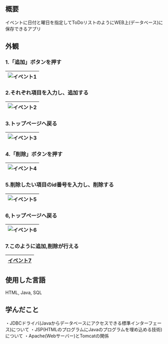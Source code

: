 ## 概要
イベントに日付と曜日を指定してToDoリストのようにWEB上(データベース)に保存できるアプリ

## 外観
### 1.「追加」ボタンを押す
|![イベント1](https://user-images.githubusercontent.com/106091028/183052156-3b9e22cc-5666-48e8-a869-99e6ccbd8ec4.png)|
|:-:|

### 2.それぞれ項目を入力し、追加する
|![イベント2](https://user-images.githubusercontent.com/106091028/183052171-672d4df6-1d2f-4cf5-8b2f-85503bab7a45.png)|
|:-:|

### 3.トップページへ戻る
|![イベント3](https://user-images.githubusercontent.com/106091028/183052184-04fe016e-bd55-44b9-b9ad-971802b7ef52.png)|
|:-:|

### 4.「削除」ボタンを押す
|![イベント4](https://user-images.githubusercontent.com/106091028/183052214-f9a46e3c-dea7-4be9-b448-92aaf8c862b1.png)|
|:-:|

### 5.削除したい項目のid番号を入力し、削除する
|![イベント5](https://user-images.githubusercontent.com/106091028/183052264-8401fc63-34b0-4329-a128-5becc0daa6c1.png)|
|:-:|

### 6,トップページへ戻る
|![イベント6](https://user-images.githubusercontent.com/106091028/183052287-0577619e-3a44-47de-b906-4cc66b555f7b.png)|
|:-:|

### 7.このように追加,削除が行える
|[イベント7](https://user-images.githubusercontent.com/106091028/183052300-74b345be-1df4-456e-8aa9-a1accfe48317.png)|
|:-:|

## 使用した言語
HTML, Java, SQL

## 学んだこと
・JDBCドライバ(Javaからデータベースにアクセスできる標準インターフェース)について
・JSP(HTMLのプログラムにJavaのプログラムを埋め込める技術)について
・Apache(Webサーバー)とTomcatの関係
